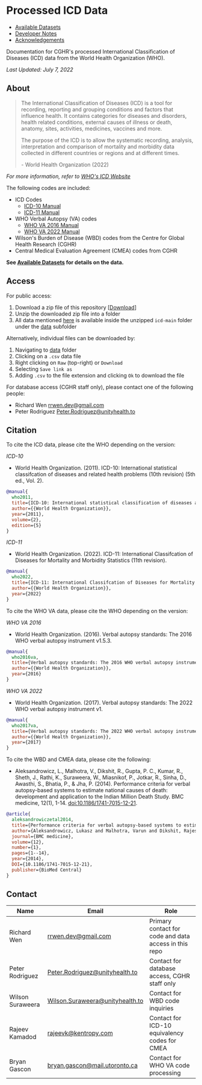 # Processed ICD Data

* [Available Datasets](data)
* [Developer Notes](DEVELOPER.md)
* [Acknowledgements](ACKNOWLEDGEMENTS.md)

Documentation for CGHR's processed International Classification of Diseases (ICD) data from the World Health Organization (WHO).

*Last Updated: July 7, 2022*

## About

> The International Classification of Diseases (ICD) is a tool for recording, reporting and grouping conditions and factors that influence health. It contains categories for diseases and disorders, health related conditions, external causes of illness or death, anatomy, sites, activities, medicines, vaccines and more.
> 
> The purpose of the ICD is to allow the systematic recording, analysis, interpretation and comparison of mortality and morbidity data collected in different countries or regions and at different times.
> 
> \- World Health Organization (2022)

*For more information, refer to [WHO's ICD Website](https://www.who.int/standards/classifications/classification-of-diseases)*

The following codes are included:

* ICD Codes
  * [ICD-10 Manual](docs/icd10_manual.pdf)
  * [ICD-11 Manual](docs/icd11_manual.pdf)
* WHO Verbal Autopsy (VA) codes
  * [WHO VA 2016 Manual](docs/wva2016_manual.pdf)
  * [WHO VA 2022 Manual](docs/wva2022_manual.pdf)
* Wilson's Burden of Disease (WBD) codes from the Centre for Global Health Research (CGHR)
* Central Medical Evaluation Agreement (CMEA) codes from CGHR

**See [Available Datasets](data) for details on the data.**

## Access

For public access:

1. Download a zip file of this repository [[Download](https://github.com/cghr-toronto/icd/archive/refs/heads/main.zip)]
2. Unzip the downloaded zip file into a folder
3. All data mentioned [here](data/icd_data.csv) is available inside the unzipped `icd-main` folder under the [data](data) subfolder

Alternatively, individual files can be downloaded by:

1. Navigating to [data](data) folder
2. Clicking on a `.csv` data file
3. Right clicking on `Raw` (top-right) or `Download`
4. Selecting `Save link as`
5. Adding `.csv` to the file extension and clicking `Ok` to download the file

For database access (CGHR staff only), please contact one of the following people:

* Richard Wen <rrwen.dev@gmail.com>
* Peter Rodriguez <Peter.Rodriguez@unityhealth.to>

## Citation

To cite the ICD data, please cite the WHO depending on the version:

*ICD-10*

* World Health Organization. (2011). ICD-10: International statistical classifcation of diseases and related health problems (10th revision) (5th ed., Vol. 2).

```bibtex
@manual{
  who2011,
  title={ICD-10: International statistical classification of diseases and related health problems (10th revision)},
  author={{World Health Organization}},
  year={2011},
  volume={2},
  edition={5}
}
```

*ICD-11*

* World Health Organization. (2022). ICD-11: International Classifcation of Diseases for Mortality and Morbidity Statistics (11th revision).

```bibtex
@manual{
  who2022,
  title={ICD-11: International Classifcation of Diseases for Mortality and Morbidity Statistics (11th revision)},
  author={{World Health Organization}},
  year={2022}
}
```

To cite the WHO VA data, please cite the WHO depending on the version:

*WHO VA 2016*

* World Health Organization. (2016). Verbal autopsy standards: The 2016 WHO verbal autopsy instrument v1.5.3.

```bibtex
@manual{
  who2016va,
  title={Verbal autopsy standards: The 2016 WHO verbal autopsy instrument v1.5.3},
  author={{World Health Organization}},
  year={2016}
}
```

*WHO VA 2022*

* World Health Organization. (2017). Verbal autopsy standards: The 2022 WHO verbal autopsy instrument v1.

```bibtex
@manual{
  who2017va,
  title={Verbal autopsy standards: The 2022 WHO verbal autopsy instrument v1},
  author={{World Health Organization}},
  year={2017}
}
```

To cite the WBD and CMEA data, please cite the following:

* Aleksandrowicz, L., Malhotra, V., Dikshit, R., Gupta, P. C., Kumar, R., Sheth, J., Rathi, K., Suraweera, W., Miasnikof, P., Jotkar, R., Sinha, D., Awasthi, S., Bhatia, P., & Jha, P. (2014). Performance criteria for verbal autopsy-based systems to estimate national causes of death: development and application to the Indian Million Death Study. BMC medicine, 12(1), 1-14. [doi:10.1186/1741-7015-12-21](https://doi.org/10.1186/1741-7015-12-21).

```bibtex
@article{
  aleksandrowiczetal2014,
  title={Performance criteria for verbal autopsy-based systems to estimate national causes of death: development and application to the Indian Million Death Study},
  author={Aleksandrowicz, Lukasz and Malhotra, Varun and Dikshit, Rajesh and Gupta, Prakash C and Kumar, Rajesh and Sheth, Jay and Rathi, Suresh Kumar and Suraweera, Wilson and Miasnikof, Pierre and Jotkar, Raju and others},
  journal={BMC medicine},
  volume={12},
  number={1},
  pages={1--14},
  year={2014},
  DOI={10.1186/1741-7015-12-21},
  publisher={BioMed Central}
}
```

## Contact

| Name | Email | Role |
|------|-------|------|
| Richard Wen | rrwen.dev@gmail.com | Primary contact for code and data access in this repo |
| Peter Rodriguez | Peter.Rodriguez@unityhealth.to | Contact for database access, CGHR staff only |
| Wilson Suraweera | Wilson.Suraweera@unityhealth.to | Contact for WBD code inquiries |
| Rajeev Kamadod | rajeevk@kentropy.com | Contact for ICD-10 equivalency codes for CMEA |
| Bryan Gascon | bryan.gascon@mail.utoronto.ca | Contact for WHO VA code processing |
